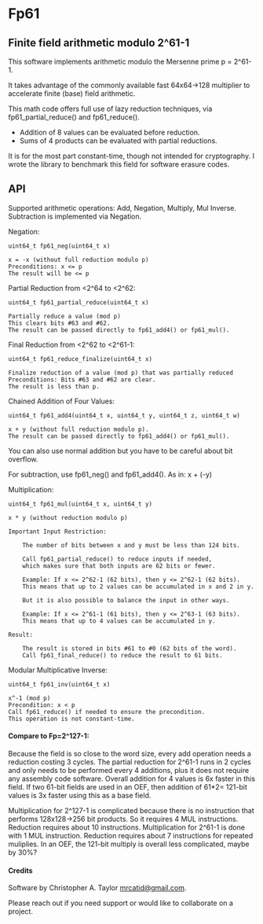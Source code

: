 # Fp61
## Finite field arithmetic modulo 2^61-1

This software implements arithmetic modulo the Mersenne prime p = 2^61-1.

It takes advantage of the commonly available fast 64x64->128 multiplier
to accelerate finite (base) field arithmetic.

This math code offers full use of lazy reduction techniques,
via fp61_partial_reduce() and fp61_reduce().
+ Addition of 8 values can be evaluated before reduction.
+ Sums of 4 products can be evaluated with partial reductions.

It is for the most part constant-time, though not intended for cryptography.
I wrote the library to benchmark this field for software erasure codes.

## API

Supported arithmetic operations: Add, Negation, Multiply, Mul Inverse.
Subtraction is implemented via Negation.

Negation:

    uint64_t fp61_neg(uint64_t x)

	x = -x (without full reduction modulo p)
	Preconditions: x <= p
	The result will be <= p

Partial Reduction from <2^64 to <2^62:

    uint64_t fp61_partial_reduce(uint64_t x)

	Partially reduce a value (mod p)
	This clears bits #63 and #62.
	The result can be passed directly to fp61_add4() or fp61_mul().

Final Reduction from <2^62 to <2^61-1:

    uint64_t fp61_reduce_finalize(uint64_t x)

	Finalize reduction of a value (mod p) that was partially reduced
	Preconditions: Bits #63 and #62 are clear.
	The result is less than p.

Chained Addition of Four Values:

    uint64_t fp61_add4(uint64_t x, uint64_t y, uint64_t z, uint64_t w)

	x + y (without full reduction modulo p).
	The result can be passed directly to fp61_add4() or fp61_mul().

You can also use normal addition but you have to be careful about bit overflow.

For subtraction, use fp61_neg() and fp61_add4().
As in: x + (-y)

Multiplication:

    uint64_t fp61_mul(uint64_t x, uint64_t y)

    x * y (without reduction modulo p)

    Important Input Restriction:

        The number of bits between x and y must be less than 124 bits.

        Call fp61_partial_reduce() to reduce inputs if needed,
        which makes sure that both inputs are 62 bits or fewer.

        Example: If x <= 2^62-1 (62 bits), then y <= 2^62-1 (62 bits).
        This means that up to 2 values can be accumulated in x and 2 in y.

        But it is also possible to balance the input in other ways.

        Example: If x <= 2^61-1 (61 bits), then y <= 2^63-1 (63 bits).
        This means that up to 4 values can be accumulated in y.

    Result:

        The result is stored in bits #61 to #0 (62 bits of the word).
        Call fp61_final_reduce() to reduce the result to 61 bits.

Modular Multiplicative Inverse:

    uint64_t fp61_inv(uint64_t x)

	x^-1 (mod p)
	Precondition: x < p
	Call fp61_reduce() if needed to ensure the precondition.
	This operation is not constant-time.


#### Compare to Fp=2^127-1:

Because the field is so close to the word size, every add operation needs
a reduction costing 3 cycles.  The partial reduction for 2^61-1 runs in 2
cycles and only needs to be performed every 4 additions, plus it does not
require any assembly code software.
Overall addition for 4 values is 6x faster in this field.  If two 61-bit
fields are used in an OEF, then addition of 61*2= 121-bit values is 3x
faster using this as a base field.

Multiplication for 2^127-1 is complicated because there is no instruction
that performs 128x128->256 bit products.  So it requires 4 MUL instructions.
Reduction requires about 10 instructions.
Multiplication for 2^61-1 is done with 1 MUL instruction.
Reduction requires about 7 instructions for repeated muliplies.
In an OEF, the 121-bit multiply is overall less complicated, maybe by 30%?


#### Credits

Software by Christopher A. Taylor <mrcatid@gmail.com>.

Please reach out if you need support or would like to collaborate on a project.
